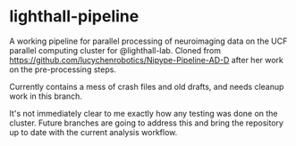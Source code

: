 # lighthall-pipeline
A working pipeline for parallel processing of neuroimaging data on the UCF parallel computing cluster for @lighthall-lab.
Cloned from https://github.com/lucychenrobotics/Nipype-Pipeline-AD-D after her work on the pre-processing steps.

Currently contains a mess of crash files and old drafts, and needs cleanup work in this branch.

It's not immediately clear to me exactly how any testing was done on the cluster. Future branches are going to address this and bring the repository up to date with the current analysis workflow.
